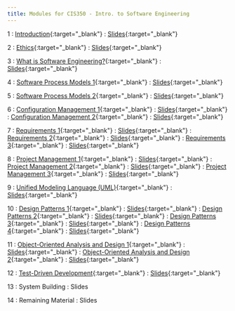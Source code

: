 ```yaml
---
title: Modules for CIS350 - Intro. to Software Engineering
---
```


1
: [Introduction](../assets/slides/CIS350-1-Introduction.pdf){:target="\_blank"}
  : [Slides](../assets/slides/CIS350-1-Introduction.pdf){:target="\_blank"}

2
: [Ethics](../assets/slides/CIS350-2-Ethics.pdf){:target="\_blank"}
  : [Slides](../assets/slides/CIS350-2-Ethics.pdf){:target="\_blank"}


3
: [What is Software Engineering?](../assets/slides/CIS350-3-What_is_SE.pdf){:target="\_blank"}
  : [Slides](../assets/slides/CIS350-3-What_is_SE.pdf){:target="\_blank"}

4
: [Software Process Models 1](../assets/slides/CIS350-4-Process_Models_1.pdf){:target="\_blank"}
  : [Slides](../assets/slides/CIS350-4-Process_Models_1.pdf){:target="\_blank"}

5
: [Software Process Models 2](../assets/slides/CIS350-5-Process_Models_2.pdf){:target="\_blank"}
  : [Slides](../assets/slides/CIS350-5-Process_Models_2.pdf){:target="\_blank"}

6
: [Configuration Management 1](../assets/slides/CIS350-6-Configuration_Management_1.pdf){:target="\_blank"}
  : [Slides](../assets/slides/CIS350-6-Configuration_Management_1.pdf){:target="\_blank"}
: [Configuration Management 2](../assets/slides/CIS350-7-Configuration_Management_2.pdf){:target="\_blank"}
  : [Slides](../assets/slides/CIS350-7-Configuration_Management_2.pdf){:target="\_blank"}

7
: [Requirements 1](../assets/slides/CIS350-8-Requirements_1.pdf){:target="\_blank"}
  : [Slides](../assets/slides/CIS350-8-Requirements_1.pdf){:target="\_blank"}
: [Requirements 2](../assets/slides/CIS350-9-Requirements_2.pdf){:target="\_blank"}
  : [Slides](../assets/slides/CIS350-9-Requirements_2.pdf){:target="\_blank"}
: [Requirements 3](../assets/slides/CIS350-10-Requirements_3.pdf){:target="\_blank"}
  : [Slides](../assets/slides/CIS350-10-Requirements_3.pdf){:target="\_blank"}

8
: [Project Management 1](../assets/slides/CIS350-11-Project_Management_and_Planning_1.pdf){:target="\_blank"}
  : [Slides](../assets/slides/CIS350-11-Project_Management_and_Planning_1.pdf){:target="\_blank"}
: [Project Management 2](../assets/slides/CIS350-12-Project_Management_and_Planning_2.pdf){:target="\_blank"}
  : [Slides](../assets/slides/CIS350-12-Project_Management_and_Planning_2.pdf){:target="\_blank"}
: [Project Management 3](../assets/slides/CIS350-13-Project_Management_and_Planning_3.pdf){:target="\_blank"}
  : [Slides](../assets/slides/CIS350-13-Project_Management_and_Planning_3.pdf){:target="\_blank"}

9
: [Unified Modeling Language (UML)](../assets/slides/CIS350-14-UML.pdf){:target="\_blank"}
  : [Slides](../assets/slides/CIS350-14-UML.pdf){:target="\_blank"}

10
: [Design Patterns 1](../assets/slides/CIS350-15-Design-Patterns-1.pdf){:target="\_blank"}
  : [Slides](../assets/slides/CIS350-15-Design-Patterns-1.pdf){:target="\_blank"}
: [Design Patterns 2](../assets/slides/CIS350-16-Design-Patterns-2.pdf){:target="\_blank"}
  : [Slides](../assets/slides/CIS350-16-Design-Patterns-2.pdf){:target="\_blank"}
: [Design Patterns 3](../assets/slides/CIS350-17-Design-Patterns-3.pdf){:target="\_blank"}
  : [Slides](../assets/slides/CIS350-17-Design-Patterns-3.pdf){:target="\_blank"}
: [Design Patterns 4](../assets/slides/CIS350-18-Design-Patterns-4.pdf){:target="\_blank"}
  : [Slides](../assets/slides/CIS350-18-Design-Patterns-4.pdf){:target="\_blank"}

11
: [Object-Oriented Analysis and Design 1](../assets/slides/CIS350-19-OOP-OOD-OOA-1.pdf){:target="\_blank"}
  : [Slides](../assets/slides/CIS350-19-OOP-OOD-OOA-1.pdf){:target="\_blank"}
: [Object-Oriented Analysis and Design 2](../assets/slides/CIS350-20-OOP-OOD-OOA-2.pdf){:target="\_blank"}
  : [Slides](../assets/slides/CIS350-20-OOP-OOD-OOA-2.pdf){:target="\_blank"}

12
: [Test-Driven Development](../assets/slides/CIS350-21-Test-driven-Development){:target="\_blank"}
  : [Slides](../assets/slides/CIS350-21-Test-driven-Development){:target="\_blank"}

13
: System Building
  : Slides

14
: Remaining Material
  : Slides
